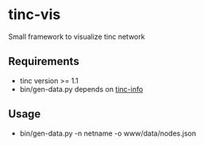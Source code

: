 # tinc-vis
 Small framework to visualize tinc network

## Requirements
   - tinc version >= 1.1
   - bin/gen-data.py depends on [tinc-info](https://github.com/exioReed/tinc-info)

## Usage
   - bin/gen-data.py -n netname -o www/data/nodes.json
